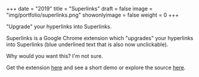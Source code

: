 +++
date = "2019"
title = "Superlinks"
draft = false
image = "img/portfolio/superlinks.png"
showonlyimage = false
weight = 0
+++

"Upgrade" your hyperlinks into Superlinks.

<!--more-->
Superlinks is a Google Chrome extension which "upgrades" your hyperlinks into Superlinks (blue underlined text that is also now unclickable).

Why would you want this? I'm not sure.

Get the extension [here](https://chrome.google.com/webstore/detail/superlinks/ildidgmdkfaldcfogkghghkbgjkbhflm) and see a short demo or explore the source [here](https://github.com/jminjie/superlink).
